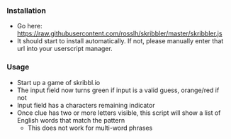 ### Installation
* Go here: https://raw.githubusercontent.com/rosslh/skribbler/master/skribbler.js
* It should start to install automatically. If not, please manually enter that url into your userscript manager.

### Usage
* Start up a game of skribbl.io
* The input field now turns green if input is a valid guess, orange/red if not
* Input field has a characters remaining indicator
* Once clue has two or more letters visible, this script will show a list of English words that match the pattern
    * This does not work for multi-word phrases
